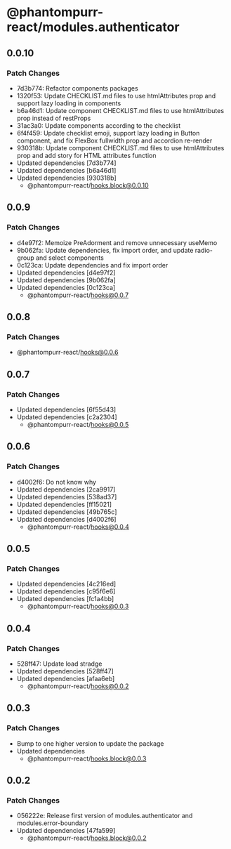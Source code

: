 # @phantompurr-react/modules.authenticator

## 0.0.10

### Patch Changes

- 7d3b774: Refactor components packages
- 1320f53: Update CHECKLIST.md files to use htmlAttributes prop and support lazy loading in components
- b6a46d1: Update component CHECKLIST.md files to use htmlAttributes prop instead of restProps
- 31ac3a0: Update components according to the checklist
- 6f4f459: Update checklist emoji, support lazy loading in Button component, and fix FlexBox fullwidth prop and accordion re-render
- 930318b: Update component CHECKLIST.md files to use htmlAttributes prop and add story for HTML attributes function
- Updated dependencies [7d3b774]
- Updated dependencies [b6a46d1]
- Updated dependencies [930318b]
  - @phantompurr-react/hooks.block@0.0.10

## 0.0.9

### Patch Changes

- d4e97f2: Memoize PreAdorment and remove unnecessary useMemo
- 9b062fa: Update dependencies, fix import order, and update radio-group and select components
- 0c123ca: Update dependencies and fix import order
- Updated dependencies [d4e97f2]
- Updated dependencies [9b062fa]
- Updated dependencies [0c123ca]
  - @phantompurr-react/hooks@0.0.7

## 0.0.8

### Patch Changes

- @phantompurr-react/hooks@0.0.6

## 0.0.7

### Patch Changes

- Updated dependencies [6f55d43]
- Updated dependencies [c2a2304]
  - @phantompurr-react/hooks@0.0.5

## 0.0.6

### Patch Changes

- d4002f6: Do not know why
- Updated dependencies [2ca9917]
- Updated dependencies [538ad37]
- Updated dependencies [ff15021]
- Updated dependencies [49b765c]
- Updated dependencies [d4002f6]
  - @phantompurr-react/hooks@0.0.4

## 0.0.5

### Patch Changes

- Updated dependencies [4c216ed]
- Updated dependencies [c95f6e6]
- Updated dependencies [fc1a4bb]
  - @phantompurr-react/hooks@0.0.3

## 0.0.4

### Patch Changes

- 528ff47: Update load stradge
- Updated dependencies [528ff47]
- Updated dependencies [afaa6eb]
  - @phantompurr-react/hooks@0.0.2

## 0.0.3

### Patch Changes

- Bump to one higher version to update the package
- Updated dependencies
  - @phantompurr-react/hooks.block@0.0.3

## 0.0.2

### Patch Changes

- 056222e: Release first version of modules.authenticator and modules.error-boundary
- Updated dependencies [47fa599]
  - @phantompurr-react/hooks.block@0.0.2
